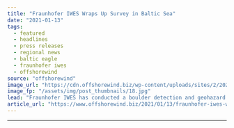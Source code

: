 ```yaml
---
title: "Fraunhofer IWES Wraps Up Survey in Baltic Sea"
date: "2021-01-13"
tags: 
  - featured
  - headlines
  - press releases
  - regional news
  - baltic eagle
  - fraunhofer iwes
  - offshorewind
source: "offshorewind"
image_url: "https://cdn.offshorewind.biz/wp-content/uploads/sites/2/2021/01/13123003/Fraunhofer-IWES-Wraps-Up-Survey-in-Baltic-Sea.jpg"
image_fp: "/assets/img/post_thumbnails/18.jpg"
lead: "Fraunhofer IWES has conducted a boulder detection and geohazard survey of 50 turbine locations"
article_url: "https://www.offshorewind.biz/2021/01/13/fraunhofer-iwes-wraps-up-survey-in-baltic-sea/"
---
```


---
